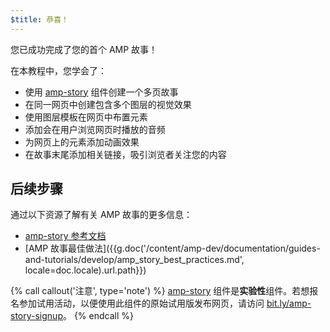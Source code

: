 ```yaml
---
$title: 恭喜！
---
```


您已成功完成了您的首个 AMP 故事！

在本教程中，您学会了：

- 使用 [amp-story](/zh_cn/docs/reference/components/amp-story.html) 组件创建一个多页故事
- 在同一网页中创建包含多个图层的视觉效果
- 使用图层模板在网页中布置元素
- 添加会在用户浏览网页时播放的音频
- 为网页上的元素添加动画效果
- 在故事末尾添加相关链接，吸引浏览者关注您的内容

## 后续步骤

通过以下资源了解有关 AMP 故事的更多信息：

- [amp-story 参考文档](/zh_cn/docs/reference/components/amp-story.html)
- [AMP 故事最佳做法]({{g.doc('/content/amp-dev/documentation/guides-and-tutorials/develop/amp_story_best_practices.md', locale=doc.locale).url.path}})

{% call callout('注意', type='note') %}
[amp-story](/zh_cn/docs/reference/components/amp-story.html) 组件是**实验性**组件。若想报名参加试用活动，以便使用此组件的原始试用版发布网页，请访问 <a href="http://bit.ly/amp-story-signup">bit.ly/amp-story-signup</a>。
{% endcall %}

